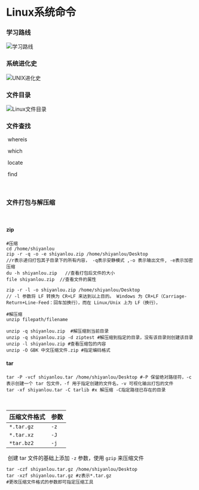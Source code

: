 # Linux系统命令

### 学习路线

![学习路线](D:\Workspace\study\OS\Linux\学习路线.png)



### 系统进化史

![UNIX进化史](D:\Workspace\study\OS\Linux\UNIX进化史.png)

### 文件目录

![Linux文件目录](D:\Workspace\study\OS\Linux\Linux文件目录.png)





### 文件查找

​	whereis

​	which

​	locate

​	find

​	

### 文件打包与解压缩

​	

#### 	zip

```shell
#压缩
cd /home/shiyanlou
zip -r -q -o -e shiyanlou.zip /home/shiyanlou/Desktop 
//r表示递归打包其子目录下的所有内容， -q表示安静模式 ,-o 表示输出文件, -e表示加密压缩
du -h shiyanlou.zip   //查看打包后文件的大小
file shiyanlou.zip  //查看文件的属性

zip -r -l -o shiyanlou.zip /home/shiyanlou/Desktop  
// -l 参数将 LF 转换为 CR+LF 来达到以上目的。 Windows 为 CR+LF（Carriage-Return+Line-Feed：回车加换行），而在 Linux/Unix 上为 LF（换行），

#解压缩
unzip filepath/filename

unzip -q shiyanlou.zip  #解压缩到当前目录
unzip -q shiyanlou.zip -d ziptest #解压缩到指定的目录，没有该目录则创建该目录
unzip -l shiyanlou.zip #查看压缩包的内容
unzip -O GBK 中文压缩文件.zip #指定编码格式
```

#### 	tar



```shell
tar -P -vcf shiyanlou.tar /home/shiyanlou/Desktop #-P 保留绝对路径符，-c 表示创建一个 tar 包文件，-f 用于指定创建的文件名，-v 可视化输出打包的文件
tar -xf shiyanlou.tar -C tarlib #x 解压缩 -C指定路径已存在的目录
```

​	

| 压缩文件格式 | 参数 |
| ------------ | ---- |
| `*.tar.gz`   | `-z` |
| `*.tar.xz`   | `-J` |
| `*tar.bz2`   | `-j` |

​	创建 tar 文件的基础上添加 `-z` 参数，使用 `gzip` 来压缩文件

```shell
tar -czf shiyanlou.tar.gz /home/shiyanlou/Desktop
tar -xzf shiyanlou.tar.gz #z表示*.tar.gz
#更改压缩文件格式的参数即可指定压缩工具
```